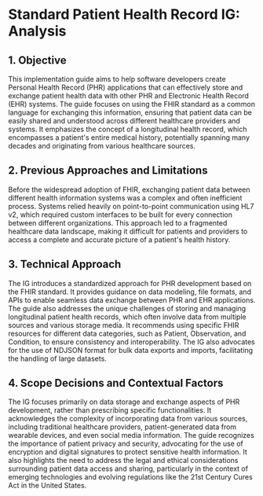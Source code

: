 # Standard Patient Health Record IG: Analysis

## 1. Objective

This implementation guide aims to help software developers create Personal Health Record (PHR) applications that can effectively store and exchange patient health data with other PHR and Electronic Health Record (EHR) systems.  The guide focuses on using the FHIR standard as a common language for exchanging this information, ensuring that patient data can be easily shared and understood across different healthcare providers and systems. It emphasizes the concept of a longitudinal health record, which encompasses a patient's entire medical history, potentially spanning many decades and originating from various healthcare sources.

## 2. Previous Approaches and Limitations

Before the widespread adoption of FHIR, exchanging patient data between different health information systems was a complex and often inefficient process. Systems relied heavily on point-to-point communication using HL7 v2, which required custom interfaces to be built for every connection between different organizations. This approach led to a fragmented healthcare data landscape, making it difficult for patients and providers to access a complete and accurate picture of a patient's health history.

## 3. Technical Approach

The IG introduces a standardized approach for PHR development based on the FHIR standard. It provides guidance on data modeling, file formats, and APIs to enable seamless data exchange between PHR and EHR applications. The guide also addresses the unique challenges of storing and managing longitudinal patient health records, which often involve data from multiple sources and various storage media.  It recommends using specific FHIR resources for different data categories, such as Patient, Observation, and Condition, to ensure consistency and interoperability. The IG also advocates for the use of NDJSON format for bulk data exports and imports, facilitating the handling of large datasets.

## 4. Scope Decisions and Contextual Factors

The IG focuses primarily on data storage and exchange aspects of PHR development, rather than prescribing specific functionalities. It acknowledges the complexity of incorporating data from various sources, including traditional healthcare providers, patient-generated data from wearable devices, and even social media information. The guide recognizes the importance of patient privacy and security, advocating for the use of encryption and digital signatures to protect sensitive health information. It also highlights the need to address the legal and ethical considerations surrounding patient data access and sharing, particularly in the context of emerging technologies and evolving regulations like the 21st Century Cures Act in the United States.
